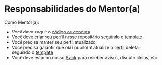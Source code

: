 # Responsabilidades do Mentor(a)

Como Mentor(a):

* Você deve seguir o [código de conduta](/CONDUTA.md)
* Você deve criar seu [perfil](/mentores) nesse repositório seguindo o [template](/mentores/mentor_template.md)
* Você precisa manter seu perfil atualizado
* Você precisa garantir que o(a) pupilo(a) atualize o [perfil](/pupilos) dele(a) seguindo o [template](/pupilos/pupilo_template.md)
* Você deve estar no nosso [Slack](https://ctgroups.herokuapp.com/) para receber avisos, discutir ideias, etc
